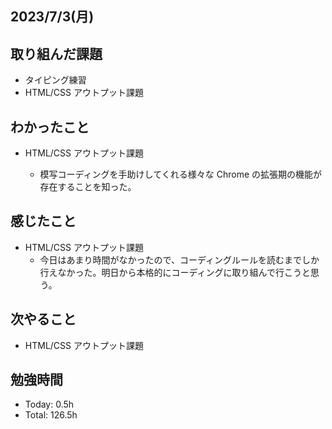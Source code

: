 ## 2023/7/3(月)

## 取り組んだ課題

- タイピング練習
- HTML/CSS アウトプット課題

## わかったこと

- HTML/CSS アウトプット課題

  - 模写コーディングを手助けしてくれる様々な Chrome の拡張期の機能が存在することを知った。

## 感じたこと

- HTML/CSS アウトプット課題
  - 今日はあまり時間がなかったので、コーディングルールを読むまでしか行えなかった。明日から本格的にコーディングに取り組んで行こうと思う。

## 次やること

- HTML/CSS アウトプット課題

## 勉強時間

- Today: 0.5h
- Total: 126.5h
